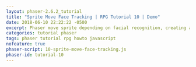 ```yaml
---
layout: phaser-2.6.2_tutorial
title: "Sprite Move Face Tracking | RPG Tutorial 10 | Demo"
date: 2018-06-10 22:22:22 -0500
excerpt: Phaser move sprite depending on facial recognition, creating a RPG Tutorial 10
categories: tutorial phaser
tags: phaser tutorial rpg howto javascript
nofeature: true
phaser-script: 10-sprite-move-face-tracking.js
phaser-id: tutorial-10
---
```

